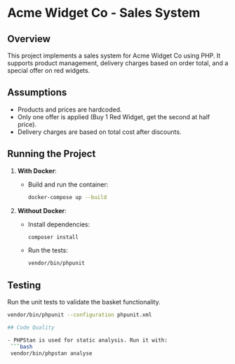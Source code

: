 # Acme Widget Co - Sales System

## Overview

This project implements a sales system for Acme Widget Co using PHP. It supports product management, delivery charges based on order total, and a special offer on red widgets.

## Assumptions

- Products and prices are hardcoded.
- Only one offer is applied (Buy 1 Red Widget, get the second at half price).
- Delivery charges are based on total cost after discounts.

## Running the Project

1. **With Docker**:
   - Build and run the container:
     ```bash
     docker-compose up --build
     ```

2. **Without Docker**:
   - Install dependencies:
     ```bash
     composer install
     ```
   - Run the tests:
     ```bash
     vendor/bin/phpunit
     ```

## Testing

Run the unit tests to validate the basket functionality.
 ```bash
 vendor/bin/phpunit --configuration phpunit.xml

## Code Quality

- PHPStan is used for static analysis. Run it with:
  ```bash
  vendor/bin/phpstan analyse


  
